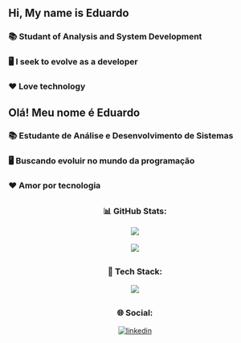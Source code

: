 ## Hi, My name is Eduardo
### 📚 Studant of Analysis and System Development
### 🖥️ I seek to evolve as a developer
### ❤ Love technology

## Olá! Meu nome é Eduardo
### 📚 Estudante de Análise e Desenvolvimento de Sistemas
### 🖥️ Buscando evoluir no mundo da programação
### ❤ Amor por tecnologia

##

<div align="center">
    
### 📊 GitHub Stats:
![](https://github-readme-streak-stats.herokuapp.com/?user=eduardosdl&theme=react&hide_border=true)<br/><br/>
![](https://github-readme-stats.vercel.app/api/top-langs/?username=eduardosdl&layout=compact&langs_count=6&hide=EJS,PHP&theme=react&hide_border=true&card_width=350em)

##
###  🏅 Tech Stack:
![](https://skillicons.dev/icons?i=html,css,js,ts,react,nodejs,mysql,postgres,mongodb,docker)

##
###  🌐 Social:
<a href="https://www.linkedin.com/in/eduardolimafilho/">
    <img src="https://img.shields.io/badge/LinkedIn-0077B5?style=for-the-badge&logo=linkedin&logoColor=white" alt="linkedin"/>
</a>
    
<!--
##
### 🏆 GitHub Trophies
![](https://github-profile-trophy.vercel.app/?username=eduardosdl&theme=radical&no-frame=true&no-bg=false&margin-w=4)
-->
    
</div>
